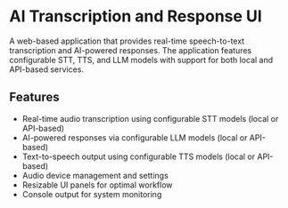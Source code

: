 # AI Transcription and Response UI

A web-based application that provides real-time speech-to-text transcription and AI-powered responses. The application features configurable STT, TTS, and LLM models with support for both local and API-based services.

## Features

- Real-time audio transcription using configurable STT models (local or API-based)
- AI-powered responses via configurable LLM models (local or API-based) 
- Text-to-speech output using configurable TTS models (local or API-based)
- Audio device management and settings
- Resizable UI panels for optimal workflow
- Console output for system monitoring

